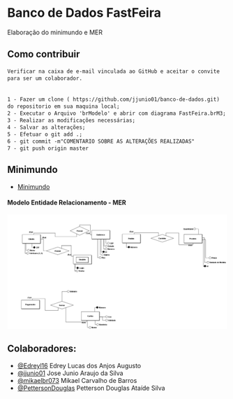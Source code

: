 # Banco de Dados FastFeira

Elaboração do minimundo e MER

## Como contribuir
    
    Verificar na caixa de e-mail vinculada ao GitHub e aceitar o convite para ser um colaborador.
   
  
    1 - Fazer um clone ( https://github.com/jjunio01/banco-de-dados.git) do repositorio em sua maquina local;
    2 - Executar o Arquivo 'brModelo' e abrir com diagrama FastFeira.brM3;
    3 - Realizar as modificações necessárias;
    4 - Salvar as alterações;
    5 - Efetuar o git add .;
    6 - git commit -m"COMENTARIO SOBRE AS ALTERAÇÕES REALIZADAS"
    7 - git push origin master
    
    
## Minimundo
- [Minimundo](https://docs.google.com/document/d/1EXb_r57xTZIlhXlHEyooMcfqOUfG32Vvms5OPIVSF2Y/edit)



 #### Modelo Entidade Relacionamento - MER
  ![MER](FastFeira.png)


## Colaboradores:
  - [@Edreyl16](https://github.com/Edreyl16) Edrey Lucas dos Anjos Augusto
  - [@jjunio01](https://github.com/jjunio01) Jose Junio Araujo da Silva  
  - [@mikaelbr073](https://github.com/Mikaelbr073) Mikael Carvalho de Barros
  - [@PettersonDouglas](https://github.com/PettersonDouglas) Petterson Douglas Ataíde Silva
